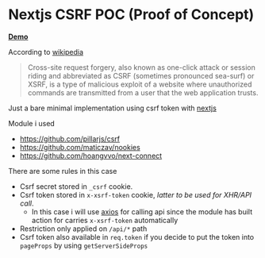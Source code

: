 # Nextjs CSRF POC (Proof of Concept)

[**Demo**](https://nextjs-csrf.vercel.app/)

According to [wikipedia](https://en.wikipedia.org/wiki/Cross-site_request_forgery)

> Cross-site request forgery, also known as one-click attack or session riding and abbreviated as CSRF (sometimes pronounced sea-surf) or XSRF, is a type of malicious exploit of a website where unauthorized commands are transmitted from a user that the web application trusts.

Just a bare minimal implementation using csrf token with [nextjs](https://nextjs.org/)

Module i used

- https://github.com/pillarjs/csrf
- https://github.com/maticzav/nookies
- https://github.com/hoangvvo/next-connect

There are some rules in this case

- Csrf secret stored in `_csrf` cookie.
- Csrf token stored in `x-xsrf-token` cookie, _latter to be used for XHR/API call_.
  - In this case i will use [axios](https://github.com/axios/axios) for calling api since the module has built action for carries `x-xsrf-token` automatically
- Restriction only applied on `/api/*` path
- Csrf token also available in `req.token` if you decide to put the token into `pageProps` by using `getServerSideProps`
